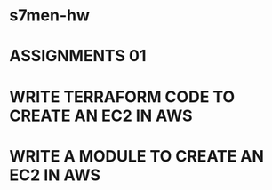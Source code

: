 # s7men-hw
# ASSIGNMENTS 01
# WRITE TERRAFORM CODE TO CREATE AN EC2 IN AWS
# WRITE A MODULE TO CREATE AN EC2 IN AWS
